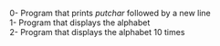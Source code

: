0- Program that prints _putchar_ followed by a new line</br>
1- Program that displays the alphabet</br>
2- Program that displays the alphabet 10 times</br>
